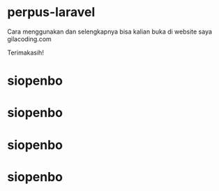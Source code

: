 # perpus-laravel
Cara menggunakan dan selengkapnya bisa kalian buka di website saya gilacoding.com

Terimakasih!
# siopenbo
# siopenbo
# siopenbo
# siopenbo
